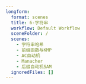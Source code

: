 ```yaml
---
longform:
  format: scenes
  title: 6-字符串
  workflow: Default Workflow
  sceneFolder: /
  scenes:
    - 字符串哈希
    - 前缀函数与KMP
    - AC自动机
    - Manacher
    - 后缀自动机SAM
  ignoredFiles: []
---
```

